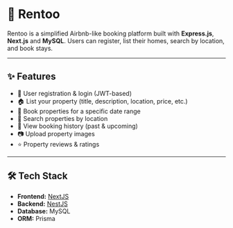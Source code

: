 # 🏡 Rentoo

Rentoo is a simplified Airbnb-like booking platform built with **Express.js**, **Next.js** and **MySQL**. Users can register, list their homes, search by location, and book stays.

---

## ✨ Features

-   🔐 User registration & login (JWT-based)
-   🏠 List your property (title, description, location, price, etc.)
-   📅 Book properties for a specific date range
-   🔎 Search properties by location
-   📜 View booking history (past & upcoming)
-   📷 Upload property images
-   ⭐ Property reviews & ratings

---

## 🛠️ Tech Stack

-   **Frontend:** [NextJS](https://nextjs.org/)
-   **Backend:** [NestJS](https://nestjs.com/)
-   **Database:** MySQL
-   **ORM:** Prisma
